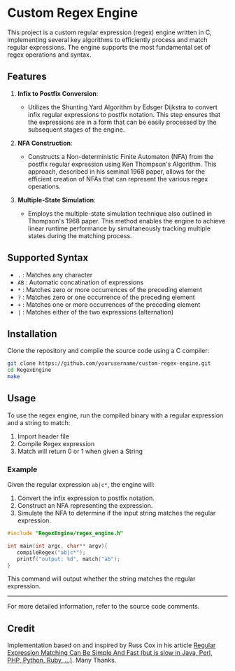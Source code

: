 # Custom Regex Engine

This project is a custom regular expression (regex) engine written in C, implementing several key algorithms to efficiently process and match regular expressions. The engine supports the most fundamental set of regex operations and syntax.

## Features

1. **Infix to Postfix Conversion**: 
   - Utilizes the Shunting Yard Algorithm by Edsger Dijkstra to convert infix regular expressions to postfix notation. This step ensures that the expressions are in a form that can be easily processed by the subsequent stages of the engine.

2. **NFA Construction**:
   - Constructs a Non-deterministic Finite Automaton (NFA) from the postfix regular expression using Ken Thompson's Algorithm. This approach, described in his seminal 1968 paper, allows for the efficient creation of NFAs that can represent the various regex operations.

3. **Multiple-State Simulation**:
   - Employs the multiple-state simulation technique also outlined in Thompson's 1968 paper. This method enables the engine to achieve linear runtime performance by simultaneously tracking multiple states during the matching process.

## Supported Syntax
- `.` : Matches any character
- `AB` : Automatic concatination of expressions
- `*` : Matches zero or more occurrences of the preceding element
- `?` : Matches zero or one occurrence of the preceding element
- `+` : Matches one or more occurrences of the preceding element
- `|` : Matches either of the two expressions (alternation)

## Installation

Clone the repository and compile the source code using a C compiler:

```sh
git clone https://github.com/yourusername/custom-regex-engine.git
cd RegexEngine
make
```

## Usage

To use the regex engine, run the compiled binary with a regular expression and a string to match:

1. Import header file
2. Compile Regex expression
3. Match will return 0 or 1 when given a String

### Example

Given the regular expression `ab|c*`, the engine will:

1. Convert the infix expression to postfix notation.
2. Construct an NFA representing the expression.
3. Simulate the NFA to determine if the input string matches the regular expression.

```c
#include "RegexEngine/regex_engine.h"

int main(int argc, char** argv){
   compileRegex("ab|c*");
   printf("output: %d", match("ab");
}
```

This command will output whether the string matches the regular expression.

---

For more detailed information, refer to the source code comments.

## Credit

Implementation based on and inspired by Russ Cox in his article [ Regular Expression Matching Can Be Simple And Fast (but is slow in Java, Perl, PHP, Python, Ruby, ...)](https://swtch.com/~rsc/regexp/regexp1.html). Many Thanks.
